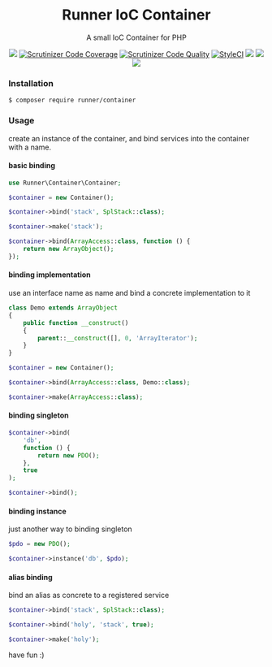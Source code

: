 <h1 align="center">Runner IoC Container</h1>

<p align="center">A small IoC Container for PHP</p>

<p align="center">
<a href="https://travis-ci.org/RunnerLee/container"><img src="https://travis-ci.org/RunnerLee/container.svg?branch=master" /></a>
<a href="https://scrutinizer-ci.com/g/RunnerLee/container/?branch=master"><img src="https://scrutinizer-ci.com/g/RunnerLee/container/badges/coverage.png?b=master" title="Scrutinizer Code Coverage"></a>
<a href="https://scrutinizer-ci.com/g/RunnerLee/container/?branch=master"><img src="https://scrutinizer-ci.com/g/RunnerLee/container/badges/quality-score.png?b=master" title="Scrutinizer Code Quality"></a>
<a href="https://styleci.io/repos/176199761"><img src="https://styleci.io/repos/176199761/shield?branch=master" alt="StyleCI"></a>
<a href="https://github.com/RunnerLee/container"><img src="https://poser.pugx.org/runner/container/v/stable" /></a>
<a href="http://www.php.net/"><img src="https://img.shields.io/badge/php-%3E%3D5.6-8892BF.svg" /></a>
<a href="https://github.com/RunnerLee/container"><img src="https://poser.pugx.org/runner/container/license" /></a>
</p>

### Installation
```
$ composer require runner/container
```

### Usage

create an instance of the container, and bind services into the container with a name.

#### basic binding

```php
use Runner\Container\Container;

$container = new Container();

$container->bind('stack', SplStack::class);

$container->make('stack');

$container->bind(ArrayAccess::class, function () {
    return new ArrayObject();
});
```

#### binding implementation

use an interface name as name and bind a concrete implementation to it

```php
class Demo extends ArrayObject
{
    public function __construct()
    {
        parent::__construct([], 0, 'ArrayIterator');
    }
}

$container = new Container();

$container->bind(ArrayAccess::class, Demo::class);

$container->make(ArrayAccess::class);

```

#### binding singleton

```php
$container->bind(
    'db', 
    function () {
        return new PDO();
    }, 
    true
);

$container->bind();
```

#### binding instance

just another way to binding singleton

```php
$pdo = new PDO();

$container->instance('db', $pdo);
```

#### alias binding
bind an alias as concrete to a registered service

```php
$container->bind('stack', SplStack::class);

$container->bind('holy', 'stack', true);

$container->make('holy');
```

have fun :)





